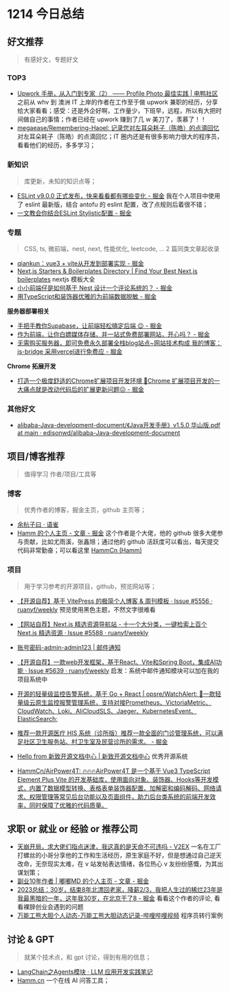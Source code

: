 
# 1214 今日总结


## 好文推荐
> 有感好文，专题好文

### TOP3

- [Upwork 手册，从入门到专家（2） —— Profile Photo 最佳实践 | 电鸭社区](https://eleduck.com/posts/XNfKro) 之前从 whv 到 澳洲 IT 上岸的作者在工作至于做 upwork 兼职的经历，分享给大家看看；感受：还是外企好啊，工作量少，下班早，远程，所以有大把时间做自己的事情；作者已经在 upwork 赚到了几 w 美刀了，羡慕了！！
- [megaease/Remembering-Haoel: 记录您对左耳朵耗子（陈皓）的点滴回忆](https://github.com/megaease/Remembering-Haoel) 对左耳朵耗子（陈皓）的点滴回忆；IT 圈内还是有很多影响力很大的程序员，看看他们的经历，多多学习；

 
### 新知识
> 库更新，未知的知识点等；

- [ESLint v9.0.0 正式发布，快来看看都有哪些变化 - 掘金](https://juejin.cn/post/7355096015583920128) 我在个人项目中使用了 eslint 最新版，结合 antofu 的 eslint 配置，改了点规则后着很不错；
- [一文教会你结合ESLint Stylistic配置 - 掘金](https://juejin.cn/post/7409136964320067647?share_token=08b160f8-89c0-4d72-9d8d-eff6a7e984b9)


### 专题
> CSS, ts, 微前端，nest, next, 性能优化, leetcode, ... 2 篇同类文章起收录

- [qiankun：vue3 + vite从开发到部署实现 - 掘金](https://juejin.cn/post/7216536069285429285)
- [Next.js Starters & Boilerplates Directory | Find Your Best Next.js boilerplates](https://nextjs.batchtool.com/category/starter) nextjs 模板大全
- [小小前端仔是如何基于 Nest 设计一个评论系统的？ - 掘金](https://juejin.cn/post/7441035254284615718)
- [用TypeScript和装饰器优雅的为前端数据脱敏  - 掘金](https://juejin.cn/post/7438554047248171019)


**服务器部署相关**


- [手把手教你Supabase，让前端轻松搞定后端 😉  - 掘金](https://juejin.cn/post/7393533304504713267)
- [作为前端，让你白嫖媒体存储，并一站式免费部署网站，开心吗？ - 掘金](https://juejin.cn/post/7363091659103502371)
- [无需购买服务器，即可免费永久部署全栈blog站点~网站技术构成 我的博客：js-bridge 采用vercel进行免费应 - 掘金](https://juejin.cn/post/7431576046480900122)

**Chrome 拓展开发**

- [打造一个极度舒适的Chrome扩展项目开发环境 🚀Chrome 扩展项目开发的一大痛点就是改动代码后的扩展更新问题😖 - 掘金](https://juejin.cn/post/7312759727994060839)


### 其他好文
- [alibaba-Java-development-document/《Java开发手册》v1.5.0 华山版.pdf at main · edisonwd/alibaba-Java-development-document](https://github.com/edisonwd/alibaba-Java-development-document/blob/main/%E3%80%8AJava%E5%BC%80%E5%8F%91%E6%89%8B%E5%86%8C%E3%80%8Bv1.5.0%20%E5%8D%8E%E5%B1%B1%E7%89%88.pdf)


## 项目/博客推荐
> 值得学习 作者/项目/工具等

### 博客
> 优秀作者的博客，掘金主页，github 主页等；

- [余杭子曰 · 语雀](https://www.yuque.com/yuhangziyue)
- [Hamm 的个人主页 - 文章 - 掘金](https://juejin.cn/user/475426363282808/posts) 这个作者是个大佬，他的 github 很多大佬参与贡献，比如尤雨溪，张鑫旭；通过他的 github 活跃度可以看出，每天提交代码非常勤奋；可以看这里 [HammCn (Hamm)](https://github.com/HammCn)

### 项目
> 用于学习参考的开源项目，github，预览网站等；

- [【开源自荐】基于 VitePress 的极简个人博客 & 周刊模板 · Issue #5556 · ruanyf/weekly](https://github.com/ruanyf/weekly/issues/5556)   预览使用黑色主题，不然文字很难看 
- [【网站自荐】Next.js 精选资源导航站 - 十一个大分类，一键检索上百个 Next.js 精选资源 · Issue #5588 · ruanyf/weekly](https://github.com/ruanyf/weekly/issues/5588)


- [账号密码-admin-admin123 | 邮件通知](https://xryder.cn/sys/mail)
- [【开源自荐】一款web开发框架，基于React、Vite和Spring Boot，集成AI功能 · Issue #5639 · ruanyf/weekly](https://github.com/ruanyf/weekly/issues/5639) 启发：系统中邮件通知模块可以加在我的项目系统中
- [开源的轻量级监控告警系统，基于 Go + React | opsre/WatchAlert: 🚀一款轻量级云原生监控报警管理系统，支持对接Prometheus、VictoriaMetric、CloudWatch、Loki、AliCloudSLS、Jaeger、KubernetesEvent、ElasticSearch;](https://github.com/opsre/WatchAlert)


- [推荐一款开源医疗 HIS 系统（诊所版）推荐一款全面的门诊管理系统，可以满足社区卫生服务站、村卫生室及民营诊所的需求。 - 掘金](https://juejin.cn/post/7436189729551138852)
- [Hello from 新致开源文档中心 | 新致开源文档中心](https://doc.openhis.org.cn/) 优秀开源系统


- [HammCn/AirPower4T: 🔥🔥🔥AirPower4T 是一个基于 Vue3 TypeScript Element Plus Vite 的开发基础库，使用面向对象、装饰器、Hooks等开发模式，内置了数据模型转换、表格表单装饰器配置、加解密和编码解码、网络请求、权限管理等常见后台功能以及页面组件，助力后台类系统的前端开发效率，同时保障了优雅的代码质量。](https://github.com/HammCn/AirPower4T)


## 求职 or 就业 or 经验 or 推荐公司

- [天崩开局，求大佬们指点迷津，我这真的是天命不可违吗 - V2EX](https://www.v2ex.com/t/1094810#reply135) 一名在工厂打螺丝的小哥分享他的工作和生活经历，原生家庭不好，但是想通过自己逆天改命，无奈现实太难，在 v 站发帖表达情绪，各位热心 v 友纷纷感慨，为其出谋划策；
- [副业10年作者 | 嘟嘟MD 的个人主页 - 文章 - 掘金](https://juejin.cn/user/3368559354851470/posts)
- [2023总结：30岁，结束8年北漂回老家，降薪2/3，我把人生过的稀烂23年是我最黑暗的一年，这年我30岁，在北京干了8 - 掘金](https://juejin.cn/post/7330439494666453018#heading-6) 看看这个作者的评论, 看看裸辞创业会遇到的问题
- [万能工熊大胆个人动态-万能工熊大胆动态记录-哔哩哔哩视频](https://space.bilibili.com/591831345/dynamic) 程序员转行案例  


## 讨论 & GPT
> 就某个技术点，和 gpt 讨论，得到有用的信息；

- [LangChain之Agents模块 · LLM 应用开发实践笔记](https://aitutor.liduos.com/02-langchain/02-2-2.html)
- [Hamm.cn](https://hamm.cn/) 一个在线 AI 问答工具；
